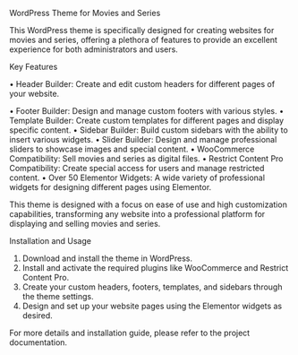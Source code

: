 WordPress Theme for Movies and Series

This WordPress theme is specifically designed for creating websites for movies and series, offering a plethora of features to provide an excellent experience for both administrators and users.

Key Features

•	Header Builder: Create and edit custom headers for different pages of your website.

•	Footer Builder: Design and manage custom footers with various styles.
•	Template Builder: Create custom templates for different pages and display specific content.
•	Sidebar Builder: Build custom sidebars with the ability to insert various widgets.
•	Slider Builder: Design and manage professional sliders to showcase images and special content.
•	WooCommerce Compatibility: Sell movies and series as digital files.
•	Restrict Content Pro Compatibility: Create special access for users and manage restricted content.
•	Over 50 Elementor Widgets: A wide variety of professional widgets for designing different pages using Elementor.

This theme is designed with a focus on ease of use and high customization capabilities, transforming any website into a professional platform for displaying and selling movies and series.

Installation and Usage

1.	Download and install the theme in WordPress.
2.	Install and activate the required plugins like WooCommerce and Restrict Content Pro.
3.	Create your custom headers, footers, templates, and sidebars through the theme settings.
4.	Design and set up your website pages using the Elementor widgets as desired.

For more details and installation guide, please refer to the project documentation.

